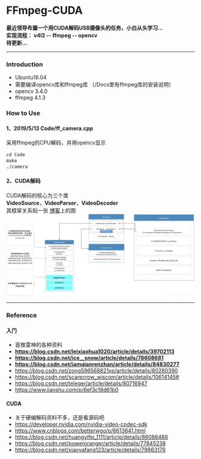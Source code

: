 # FFmpeg-CUDA
**最近领导布置一个用CUDA解码USB摄像头的任务，小白从头学习...**    
**实现流程： v4l2 -- ffmpeg -- opencv**    
**待更新...**      

-----
### Introduction
* Ubuntu16.04
* 需要编译opencv库和ffmpeg库 （/Docs里有ffmpeg库的安装说明）    
* opencv 3.4.0
* ffmpeg 4.1.3

### How to Use
#### **1、2019/5/13 Code/ff_camera.cpp**    

采用ffmpeg的CPU解码，并用opencv显示
```
cd Code
make 
./camera
```

#### **2、CUDA解码**
CUDA解码的核心为三个类    
**VideoSource**，**VideoParser**，**VideoDecoder**     
其框架关系贴一张 [博客](https://blog.csdn.net/poweroranger/article/details/77845238)上的图
![](./Docs/CUDA.jpg)

------
### Reference 
#### **入门**
* 首推雷神的各种资料
* **https://blog.csdn.net/leixiaohua1020/article/details/39702113**
* **https://blog.csdn.net/ice__snow/article/details/78608681**
* **https://blog.csdn.net/iamqianrenzhan/article/details/84830277**
* https://blog.csdn.net/zong596568821xp/article/details/80280390
* https://blog.csdn.net/scarecrow_wiscom/article/details/10614145#
* https://blog.csdn.net/teleger/article/details/80716947
* https://www.jianshu.com/p/6ef3c18d61b0

#### **CUDA**
* 关于硬编解码资料不多，还是看源码吧
* https://developer.nvidia.com/nvidia-video-codec-sdk
* https://www.cnblogs.com/betterwgo/p/6613641.html
* https://blog.csdn.net/huangyifei_1111/article/details/86086486
* https://blog.csdn.net/poweroranger/article/details/77845238
* https://blog.csdn.net/xiaoyafang123/article/details/79863178
